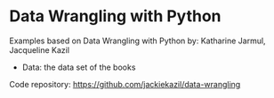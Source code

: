 # Data Wrangling with Python

Examples based on Data Wrangling with Python
by: Katharine Jarmul, Jacqueline Kazil

- Data: the data set of the books

Code repository:
https://github.com/jackiekazil/data-wrangling